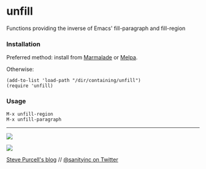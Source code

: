 unfill
======

Functions providing the inverse of Emacs' fill-paragraph and fill-region

### Installation

Preferred method: install from [Marmalade](http://marmalade-repo.org) or [Melpa](http://melpa.milkbox.net/).

Otherwise:

    (add-to-list 'load-path "/dir/containing/unfill")
    (require 'unfill)

### Usage

    M-x unfill-region
    M-x unfill-paragraph

<hr>

[![](http://api.coderwall.com/purcell/endorsecount.png)](http://coderwall.com/purcell)

[![](http://www.linkedin.com/img/webpromo/btn_liprofile_blue_80x15.png)](http://uk.linkedin.com/in/stevepurcell)

[Steve Purcell's blog](http://www.sanityinc.com/) // [@sanityinc on Twitter](https://twitter.com/sanityinc)
